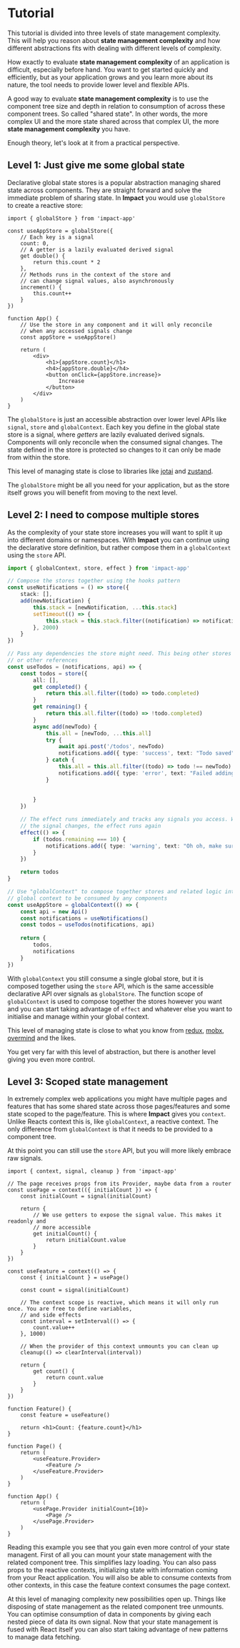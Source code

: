 # Tutorial

This tutorial is divided into three levels of state management complexity. This will help you reason about **state management complexity** and how different abstractions fits with dealing with different levels of complexity.

How exactly to evaluate **state management complexity** of an application is difficult, especially before hand. You want to get started quickly and efficiently, but as your application grows and you learn more about its nature, the tool needs to provide lower level and flexible APIs.

A good way to evaluate **state management complexity** is to use the component tree size and depth in relation to consumption of across these component trees. So called "shared state". In other words, the more complex UI and the more state shared across that complex UI, the more **state management complexity** you have.

Enough theory, let's look at it from a practical perspective.

## Level 1: Just give me some global state

Declarative global state stores is a popular abstraction managing shared state across components. They are straight forward and solve the immediate problem of sharing state. In **Impact** you would use `globalStore` to create a reactive store:

```tsx
import { globalStore } from 'impact-app'

const useAppStore = globalStore({
    // Each key is a signal
    count: 0,
    // A getter is a lazily evaluated derived signal
    get double() {
        return this.count * 2
    },
    // Methods runs in the context of the store and
    // can change signal values, also asynchronously
    increment() {
        this.count++
    }
})

function App() {
    // Use the store in any component and it will only reconcile
    // when any accessed signals change
    const appStore = useAppStore()

    return (
        <div>
            <h1>{appStore.count}</h1>
            <h4>{appStore.double}</h4>
            <button onClick={appStore.increase}>
                Increase
            </button>
        </div>
    )
}
```

The `globalStore` is just an accessible abstraction over lower level APIs like `signal`, `store` and `globalContext`. Each key you define in the global state store is a signal, where *getters* are lazily evaluated derived signals. Components will only reconcile when the consumed signal changes. The state defined in the store is protected so changes to it can only be made from within the store.

This level of managing state is close to libraries like [jotai](https://jotai.org/) and [zustand](https://github.com/pmndrs/zustand).

The `globalStore` might be all you need for your application, but as the store itself grows you will benefit from moving to the next level.

## Level 2: I need to compose multiple stores

As the complexity of your state store increases you will want to split it up into different domains or namespaces. With **Impact** you can continue using the declarative store definition, but rather compose them in a `globalContext` using the `store` API.

```ts
import { globalContext, store, effect } from 'impact-app'

// Compose the stores together using the hooks pattern
const useNotifications = () => store({
    stack: [],
    add(newNotification) {
        this.stack = [newNotification, ...this.stack]
        setTimeout(() => {
            this.stack = this.stack.filter((notification) => notification !== newNotification)
        }, 2000)
    }
})

// Pass any dependencies the store might need. This being other stores
// or other references
const useTodos = (notifications, api) => {
    const todos = store({
        all: [],
        get completed() {
            return this.all.filter((todo) => todo.completed)
        }
        get remaining() {
            return this.all.filter((todo) => !todo.completed)
        }
        async add(newTodo) {
            this.all = [newTodo, ...this.all]
            try {
                await api.post('/todos', newTodo)
                notifications.add({ type: 'success', text: "Todo saved" })
            } catch {
                this.all = this.all.filter((todo) => todo !== newTodo)
                notifications.add({ type: 'error', text: "Failed adding todo" })
            }
            
            
        }
    })

    // The effect runs immediately and tracks any signals you access. When
    // the signal changes, the effect runs again
    effect(() => {
        if (todos.remaining === 10) {
            notifications.add({ type: 'warning', text: "Oh oh, make sure you keep sane!" })
        }
    })

    return todos
}

// Use "globalContext" to compose together stores and related logic into a single
// global context to be consumed by any components
const useAppStore = globalContext(() => {
    const api = new Api()
    const notifications = useNotifications()
    const todos = useTodos(notifications, api)
        
    return {
        todos,
        notifications
    }
})
```

With `globalContext` you still consume a single global store, but it is composed together using the `store` API, which is the same accessible declarative API over signals as `globalStore`. The function scope of `globalContext` is used to compose together the stores however you want and you can start taking advantage of `effect` and whatever else you want to initialise and manage within your global context.

This level of managing state is close to what you know from [redux](https://redux.js.org/), [mobx](https://mobx.js.org/README.html), [overmind](https://overmindjs.org/) and the likes.

You get very far with this level of abstraction, but there is another level giving you even more control.

## Level 3: Scoped state management

In extremely complex web applications you might have multiple pages and features that has some shared state across those pages/features and some state scoped to the page/feature. This is where **Impact** gives you `context`. Unlike Reacts context this is, like `globalContext`, a reactive context. The only difference from `globalContext` is that it needs to be provided to a component tree.

At this point you can still use the `store` API, but you will more likely embrace raw signals.

```tsx
import { context, signal, cleanup } from 'impact-app'

// The page receives props from its Provider, maybe data from a router
const usePage = context(({ initialCount }) => {
    const initialCount = signal(initialCount)

    return {
        // We use getters to expose the signal value. This makes it readonly and
        // more accessible
        get initialCount() {
            return initialCount.value
        }
    }
})

const useFeature = context(() => {
    const { initialCount } = usePage()

    const count = signal(initialCount)

    // The context scope is reactive, which means it will only run once. You are free to define variables,
    // and side effects
    const interval = setInterval(() => {
        count.value++
    }, 1000)

    // When the provider of this context unmounts you can clean up
    cleanup(() => clearInterval(interval))

    return {
        get count() {
            return count.value
        }
    }
})

function Feature() {
    const feature = useFeature()

    return <h1>Count: {feature.count}</h1>
}

function Page() {
    return (
        <useFeature.Provider>
            <Feature />
        </useFeature.Provider>
    )
}

function App() {
    return (
        <usePage.Provider initialCount={10}>
            <Page />
        </usePage.Provider>
    )
}
```

Reading this example you see that you gain even more control of your state managent. First of all you can mount your state management with the related component tree. This simplifies lazy loading. You can also pass props to the reactive contexts, initializing state with information coming from your React application. You will also be able to consume contexts from other contexts, in this case the feature context consumes the page context.

At this level of managing complexity new possibilities open up. Things like disposing of state management as the related component tree unmounts. You can optimise consumption of data in components by giving each nested piece of data its own signal. Now that your state management is fused with React itself you can also start taking advantage of new patterns to manage data fetching.



